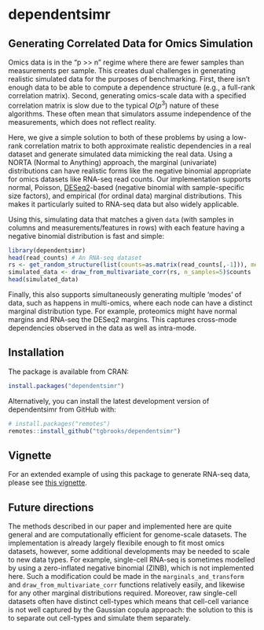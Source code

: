 
<!-- README.md is generated from README.Rmd. Please edit that file -->

# dependentsimr

## Generating Correlated Data for Omics Simulation

Omics data is in the “p \>\> n” regime where there are fewer samples
than measurements per sample. This creates dual challenges in generating
realistic simulated data for the purposes of benchmarking. First, there
isn’t enough data to be able to compute a dependence structure (e.g., a
full-rank correlation matrix). Second, generating omics-scale data with
a specified correlation matrix is slow due to the typical $O(p^3)$
nature of these algorithms. These often mean that simulators assume
independence of the measurements, which does not reflect reality.

Here, we give a simple solution to both of these problems by using a
low-rank correlation matrix to both approximate realistic dependencies
in a real dataset and generate simulated data mimicking the real data.
Using a NORTA (Normal to Anything) approach, the marginal (univariate)
distributions can have realistic forms like the negative binomial
appropriate for omics datasets like RNA-seq read counts. Our
implementation supports normal, Poisson,
[DESeq2](https://bioconductor.org/packages/release/bioc/html/DESeq2.html)-based
(negative binomial with sample-specific size factors), and empirical
(for ordinal data) marginal distributions. This makes it particularly
suited to RNA-seq data but also widely applicable.

Using this, simulating data that matches a given `data` (with samples in
columns and measurements/features in rows) with each feature having a
negative binomial distribution is fast and simple:

``` r
library(dependentsimr)
head(read_counts) # An RNA-seq dataset
rs <- get_random_structure(list(counts=as.matrix(read_counts[,-1])), method="pca", rank=2, type="DESeq2")
simulated_data <- draw_from_multivariate_corr(rs, n_samples=5)$counts
head(simulated_data)
```

Finally, this also supports simultaneously generating multiple ‘modes’
of data, such as happens in multi-omics, where each node can have a
distinct marginal distribution type. For example, proteomics might have
normal margins and RNA-seq the DESeq2 margins. This captures cross-mode
dependencies observed in the data as well as intra-mode.

## Installation

The package is available from CRAN:

``` r
install.packages("dependentsimr")
```

Alternatively, you can install the latest development version of
dependentsimr from GitHub with:

``` r
# install.packages("remotes")
remotes::install_github("tgbrooks/dependentsimr")
```

## Vignette

For an extended example of using this package to generate RNA-seq data,
please see [this
vignette](https://html-preview.github.io/?url=https://github.com/tgbrooks/dependentsimr/blob/main/doc/simulate_data.html).

## Future directions

The methods described in our paper and implemented here are quite
general and are computationally efficient for genome-scale datasets. The
implementation is already largely flexibile enough to fit most omics
datasets, however, some additional developments may be needed to scale
to new data types. For example, single-cell RNA-seq is sometimes
modelled by using a zero-inflated negative binomial (ZINB), which is not
implemented here. Such a modification could be made in the
`marginals_and_transform` and `draw_from_multivariate_corr` functions
relatively easily, and likewise for any other marginal distributions
required. Moreover, raw single-cell datasets often have distinct
cell-types which means that cell-cell variance is not well captured by
the Gaussian copula approach: the solution to this is to separate out
cell-types and simulate them separately.
